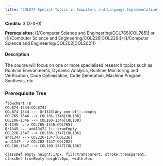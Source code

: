 ```yaml
---
title: "COL874 Special Topics in Compilers and Language Implementation"
---
```

**Credits:** 3 (3-0-0)

**Prerequisites:** [[/Computer Science and Engineering/COL765|COL765]] or ([[/Computer Science and Engineering/COL226|COL226]]+[[/Computer Science and Engineering/COL202|COL202]])

#### Description
The course will focus on one or more specialised research topics such as Runtime Environments, Dynamic Analysis, Runtime Monitoring and Verification, Code Optimisation, Code Generation, Machine Program Synthesis, etc.

### Prerequisite Tree

```mermaid
flowchart TD
COL874-1344[COL874]
COL874-1344 --- Or1345[Any one of]:::empty
COL765-1346 --> COL106-1346[COL106]
COL106-1346 --> COL100-1346[COL100]
Or1345 -.-> COL765-1346[COL765]
Or1345 -.- and1347[ ]:::trueEmpty
COL226-1347 --> COL106-1347[COL106]
and1347 --> COL226-1347[COL226]
and1347 --> COL202-1347[COL202]
COL106-1347 --> COL100-1347[COL100]

classDef empty height:17px, fill:transparent, stroke:transparent;
classDef trueEmpty height:0px, width:0px;
```